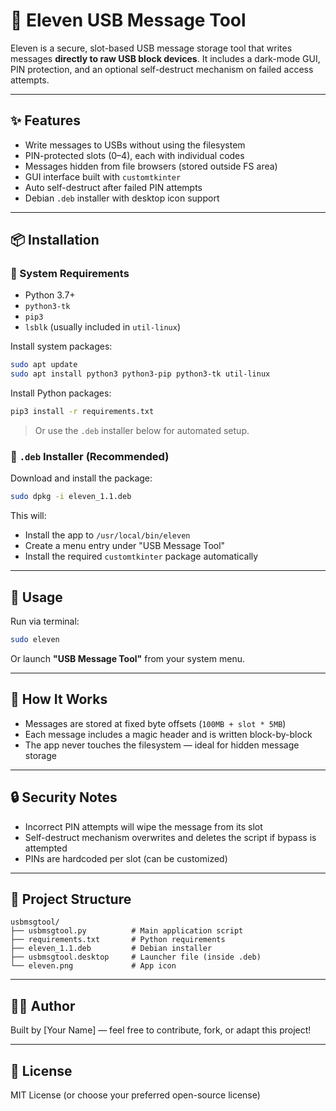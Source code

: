 # 🔐 Eleven USB Message Tool

Eleven is a secure, slot-based USB message storage tool that writes messages **directly to raw USB block devices**. It includes a dark-mode GUI, PIN protection, and an optional self-destruct mechanism on failed access attempts.

---

## ✨ Features

- Write messages to USBs without using the filesystem
- PIN-protected slots (0–4), each with individual codes
- Messages hidden from file browsers (stored outside FS area)
- GUI interface built with `customtkinter`
- Auto self-destruct after failed PIN attempts
- Debian `.deb` installer with desktop icon support

---

## 📦 Installation

### 🔧 System Requirements

- Python 3.7+
- `python3-tk`
- `pip3`
- `lsblk` (usually included in `util-linux`)

Install system packages:

```bash
sudo apt update
sudo apt install python3 python3-pip python3-tk util-linux
```

Install Python packages:

```bash
pip3 install -r requirements.txt
```

> Or use the `.deb` installer below for automated setup.

### 🧱 `.deb` Installer (Recommended)

Download and install the package:

```bash
sudo dpkg -i eleven_1.1.deb
```

This will:
- Install the app to `/usr/local/bin/eleven`
- Create a menu entry under "USB Message Tool"
- Install the required `customtkinter` package automatically

---

## 🚀 Usage

Run via terminal:

```bash
sudo eleven
```

Or launch **"USB Message Tool"** from your system menu.

---

## 🧰 How It Works

- Messages are stored at fixed byte offsets (`100MB + slot * 5MB`)
- Each message includes a magic header and is written block-by-block
- The app never touches the filesystem — ideal for hidden message storage

---

## 🔒 Security Notes

- Incorrect PIN attempts will wipe the message from its slot
- Self-destruct mechanism overwrites and deletes the script if bypass is attempted
- PINs are hardcoded per slot (can be customized)

---

## 📁 Project Structure

```
usbmsgtool/
├── usbmsgtool.py          # Main application script
├── requirements.txt       # Python requirements
├── eleven_1.1.deb         # Debian installer
├── usbmsgtool.desktop     # Launcher file (inside .deb)
└── eleven.png             # App icon
```

---

## 🧑‍💻 Author

Built by [Your Name] — feel free to contribute, fork, or adapt this project!

---

## 📜 License

MIT License (or choose your preferred open-source license)